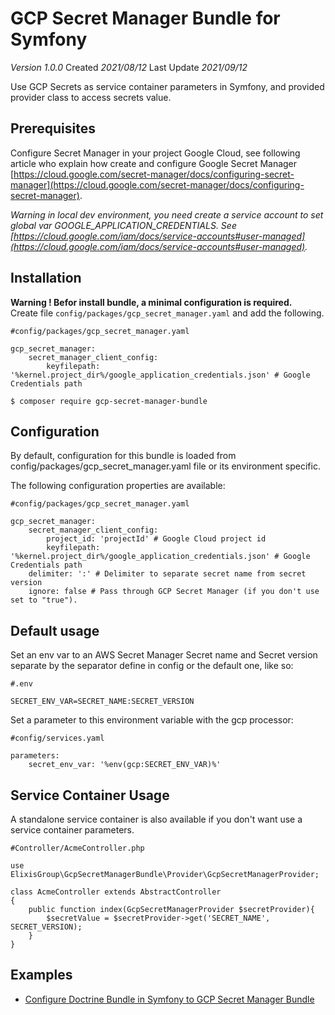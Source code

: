 # GCP Secret Manager Bundle for Symfony
*Version 1.0.0* Created *2021/08/12* Last Update *2021/09/12*    

Use GCP Secrets as service container parameters in Symfony, and provided provider class to access secrets value.

## Prerequisites
Configure Secret Manager in your project Google Cloud, see following article who explain how create and configure Google Secret Manager [https://cloud.google.com/secret-manager/docs/configuring-secret-manager](https://cloud.google.com/secret-manager/docs/configuring-secret-manager).    

*Warning in local dev environment, you need create a service account to set global var GOOGLE_APPLICATION_CREDENTIALS. See [https://cloud.google.com/iam/docs/service-accounts#user-managed](https://cloud.google.com/iam/docs/service-accounts#user-managed).*

## Installation
__Warning ! Befor install bundle, a minimal configuration is required.__     
Create file ```config/packages/gcp_secret_manager.yaml``` and add the following.
```
#config/packages/gcp_secret_manager.yaml

gcp_secret_manager:
    secret_manager_client_config:
        keyfilepath: '%kernel.project_dir%/google_application_credentials.json' # Google Credentials path

```
```
$ composer require gcp-secret-manager-bundle
```

## Configuration
By default, configuration for this bundle is loaded from config/packages/gcp_secret_manager.yaml file or its environment specific.    

The following configuration properties are available:
```
#config/packages/gcp_secret_manager.yaml

gcp_secret_manager:
    secret_manager_client_config:
        project_id: 'projectId' # Google Cloud project id
        keyfilepath: '%kernel.project_dir%/google_application_credentials.json' # Google Credentials path
    delimiter: ':' # Delimiter to separate secret name from secret version
    ignore: false # Pass through GCP Secret Manager (if you don't use set to "true").
```

## Default usage
Set an env var to an AWS Secret Manager Secret name and Secret version separate by the separator define in config or the default one, like so:
```
#.env

SECRET_ENV_VAR=SECRET_NAME:SECRET_VERSION
```
    
Set a parameter to this environment variable with the gcp processor:

```
#config/services.yaml

parameters:
    secret_env_var: '%env(gcp:SECRET_ENV_VAR)%'
```
## Service Container Usage
A standalone service container is also available if you don't want use a service container parameters.

```
#Controller/AcmeController.php

use ElixisGroup\GcpSecretManagerBundle\Provider\GcpSecretManagerProvider;

class AcmeController extends AbstractController
{
    public function index(GcpSecretManagerProvider $secretProvider){
        $secretValue = $secretProvider->get('SECRET_NAME', SECRET_VERSION);
    }
}
```

## Examples
* [Configure Doctrine Bundle in Symfony to GCP Secret Manager Bundle](https://github.com/ELIXIS-GROUP/gcp-secret-manager-bundle/blob/master/doc/sample_doctrine_connection.md)


